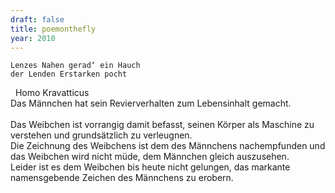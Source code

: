 ```yaml
---
draft: false
title: poemonthefly
year: 2010
---
```

	Lenzes Nahen gerad‘ ein Hauch  
	der Lenden Erstarken pocht  
 
	Homo Kravatticus  
		Das Männchen hat sein Revierverhalten zum Lebensinhalt gemacht.  
     
		Das Weibchen ist vorrangig damit befasst, seinen Körper als Maschine zu verstehen und grundsätzlich zu verleugnen.  
		Die Zeichnung des Weibchens ist dem des Männchens nachempfunden und das Weibchen wird nicht müde, dem Männchen gleich auszusehen.  
		Leider ist es dem Weibchen bis heute nicht gelungen, das markante namensgebende Zeichen des Männchens zu erobern.
